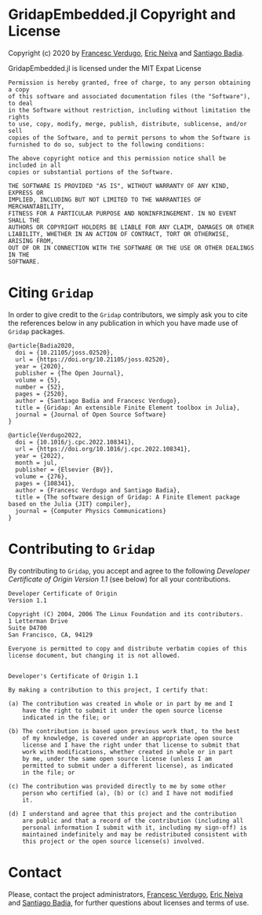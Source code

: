 GridapEmbedded.jl Copyright and License
==

Copyright (c) 2020 by [Francesc Verdugo](mailto:f.verdugo.rojano@vu.nl), [Eric Neiva](mailto:eric.neiva@college-de-france.fr) and [Santiago Badia](mailto:santiago.badia@monash.edu).

GridapEmbedded.jl is licensed under the MIT Expat License

```
Permission is hereby granted, free of charge, to any person obtaining a copy
of this software and associated documentation files (the "Software"), to deal
in the Software without restriction, including without limitation the rights
to use, copy, modify, merge, publish, distribute, sublicense, and/or sell
copies of the Software, and to permit persons to whom the Software is
furnished to do so, subject to the following conditions:

The above copyright notice and this permission notice shall be included in all
copies or substantial portions of the Software.

THE SOFTWARE IS PROVIDED "AS IS", WITHOUT WARRANTY OF ANY KIND, EXPRESS OR
IMPLIED, INCLUDING BUT NOT LIMITED TO THE WARRANTIES OF MERCHANTABILITY,
FITNESS FOR A PARTICULAR PURPOSE AND NONINFRINGEMENT. IN NO EVENT SHALL THE
AUTHORS OR COPYRIGHT HOLDERS BE LIABLE FOR ANY CLAIM, DAMAGES OR OTHER
LIABILITY, WHETHER IN AN ACTION OF CONTRACT, TORT OR OTHERWISE, ARISING FROM,
OUT OF OR IN CONNECTION WITH THE SOFTWARE OR THE USE OR OTHER DEALINGS IN THE
SOFTWARE.
```

Citing `Gridap`
==

In order to give credit to the `Gridap` contributors, we simply ask you to cite the references below in any publication in which you have made use of `Gridap` packages.

```
@article{Badia2020,
  doi = {10.21105/joss.02520},
  url = {https://doi.org/10.21105/joss.02520},
  year = {2020},
  publisher = {The Open Journal},
  volume = {5},
  number = {52},
  pages = {2520},
  author = {Santiago Badia and Francesc Verdugo},
  title = {Gridap: An extensible Finite Element toolbox in Julia},
  journal = {Journal of Open Source Software}
}

@article{Verdugo2022,
  doi = {10.1016/j.cpc.2022.108341},
  url = {https://doi.org/10.1016/j.cpc.2022.108341},
  year = {2022},
  month = jul,
  publisher = {Elsevier {BV}},
  volume = {276},
  pages = {108341},
  author = {Francesc Verdugo and Santiago Badia},
  title = {The software design of Gridap: A Finite Element package based on the Julia {JIT} compiler},
  journal = {Computer Physics Communications}
}
```

Contributing to `Gridap`
==

By contributing to `Gridap`, you accept and agree to the following *Developer Certificate of Origin Version 1.1* (see below) for all your contributions.

```
Developer Certificate of Origin
Version 1.1

Copyright (C) 2004, 2006 The Linux Foundation and its contributors.
1 Letterman Drive
Suite D4700
San Francisco, CA, 94129

Everyone is permitted to copy and distribute verbatim copies of this
license document, but changing it is not allowed.


Developer's Certificate of Origin 1.1

By making a contribution to this project, I certify that:

(a) The contribution was created in whole or in part by me and I
    have the right to submit it under the open source license
    indicated in the file; or

(b) The contribution is based upon previous work that, to the best
    of my knowledge, is covered under an appropriate open source
    license and I have the right under that license to submit that
    work with modifications, whether created in whole or in part
    by me, under the same open source license (unless I am
    permitted to submit under a different license), as indicated
    in the file; or

(c) The contribution was provided directly to me by some other
    person who certified (a), (b) or (c) and I have not modified
    it.

(d) I understand and agree that this project and the contribution
    are public and that a record of the contribution (including all
    personal information I submit with it, including my sign-off) is
    maintained indefinitely and may be redistributed consistent with
    this project or the open source license(s) involved.
```

Contact
==

Please, contact the project administrators, [Francesc Verdugo](mailto:f.verdugo.rojano@vu.nl), [Eric Neiva](mailto:eric.neiva@college-de-france.fr) and [Santiago Badia](mailto:santiago.badia@monash.edu), for further questions about licenses and terms of use.
